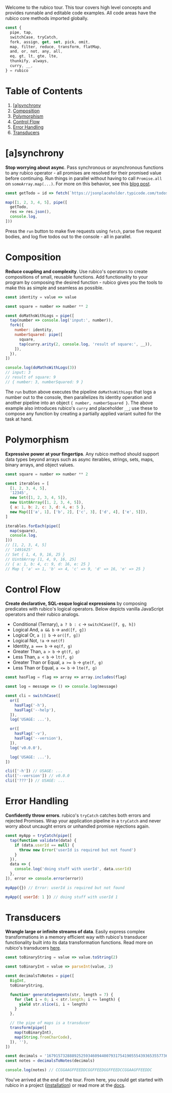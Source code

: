 Welcome to the rubico tour. This tour covers high level concepts and provides runnable and editable code examples. All code areas have the rubico core methods imported globally.

```javascript
const {
  pipe, tap,
  switchCase, tryCatch,
  fork, assign, get, set, pick, omit,
  map, filter, reduce, transform, flatMap,
  and, or, not, any, all,
  eq, gt, lt, gte, lte,
  thunkify, always,
  curry, __,
} = rubico
```

# Table of Contents

 1. [[a]synchrony](#a-synchrony)
 2. [Composition](#composition)
 3. [Polymorphism](#polymorphism)
 4. [Control Flow](#control-flow)
 5. [Error Handling](#error-handling)
 6. [Transducers](#transducers)

# [a]synchrony
**Stop worrying about async**. Pass synchronous or asynchronous functions to any rubico operator - all promises are resolved for their promised value before continuing. Run things in parallel without having to call `Promise.all` on `someArray.map(...)`. For more on this behavior, see this [blog post](https://dev.to/richytong/rubico-a-synchrnous-functional-syntax-motivation-20hf).

```javascript [playground]
const getTodo = id => fetch(`https://jsonplaceholder.typicode.com/todos/${id}`)

map([1, 2, 3, 4, 5], pipe([
  getTodo,
  res => res.json(),
  console.log,
]))
```

Press the `run` button to make five requests using `fetch`, parse five request bodies, and log five todos out to the console - all in parallel.

# Composition
**Reduce coupling and complexity**. Use rubico's operators to create compositions of small, reusable functions. Add functionality to your program by composing the desired function - rubico gives you the tools to make this as simple and seamless as possible.

```javascript [playground]
const identity = value => value

const square = number => number ** 2

const doMathsWithLogs = pipe([
  tap(number => console.log('input:', number)),
  fork({
    number: identity,
    numberSquared: pipe([
      square,
      tap(curry.arity(2, console.log, 'result of square:', __)),
    ]),
  }),
])

console.log(doMathsWithLogs(3))
// input: 3
// result of square: 9
// { number: 3, numberSquared: 9 }
```

The `run` button above executes the pipeline `doMathsWithLogs` that logs a number out to the console, then parallelizes its identity operation and another pipeline into an object `{ number, numberSquared }`. The above example also introduces rubico's `curry` and placeholder `__`; use these to compose any function by creating a partially applied variant suited for the task at hand.

# Polymorphism
**Expressive power at your fingertips**. Any rubico method should support data types beyond arrays such as async iterables, strings, sets, maps, binary arrays, and object values.

```javascript [playground]
const square = number => number ** 2

const iterables = [
  [1, 2, 3, 4, 5],
  '12345',
  new Set([1, 2, 3, 4, 5]),
  new Uint8Array([1, 2, 3, 4, 5]),
  { a: 1, b: 2, c: 3, d: 4, e: 5 },
  new Map([['a', 1], ['b', 2], ['c', 3], ['d', 4], ['e', 5]]),
]

iterables.forEach(pipe([
  map(square),
  console.log,
]))
// [1, 2, 3, 4, 5]
// '1491625'
// Set { 1, 4, 9, 16, 25 }
// Uint8Array [1, 4, 9, 16, 25]
// { a: 1, b: 4, c: 9, d: 16, e: 25 }
// Map { 'a' => 1, 'b' => 4, 'c' => 9, 'd' => 16, 'e' => 25 }
```

# Control Flow
**Create declarative, SQL-esque logical expressions** by composing predicates with rubico's logical operators. Below depicts vanilla JavaScript operators and their rubico analogs.

* Conditional (Ternary), `a ? b : c` → `switchCase([f, g, h])`
* Logical And, `a && b` → `and([f, g])`
* Logical Or, `a || b` → `or([f, g])`
* Logical Not, `!a` → `not(f)`
* Identity, `a === b` → `eq(f, g)`
* Greater Than, `a > b` → `gt(f, g)`
* Less Than, `a < b` → `lt(f, g)`
* Greater Than or Equal, `a >= b` → `gte(f, g)`
* Less Than or Equal, `a <= b` → `lte(f, g)`

```javascript [playground]
const hasFlag = flag => array => array.includes(flag)

const log = message => () => console.log(message)

const cli = switchCase([
  or([
    hasFlag('-h'),
    hasFlag('--help'),
  ]),
  log('USAGE: ...'),

  or([
    hasFlag('-v'),
    hasFlag('--version'),
  ]),
  log('v0.0.0'),

  log('USAGE: ...'),
])

cli(['-h']) // USAGE: ...
cli(['--version']) // v0.0.0
cli(['???']) // USAGE: ...
```

# Error Handling
**Confidently throw errors**. rubico's `tryCatch` catches both errors and rejected Promises. Wrap your application pipeline in a `tryCatch` and never worry about uncaught errors or unhandled promise rejections again.

```javascript [playground]
const myApp = tryCatch(pipe([
  tap(function validate(data) {
    if (data.userId == null) {
      throw new Error('userId is required but not found')
    }
  }),
  data => {
    console.log('doing stuff with userId', data.userId)
  },
]), error => console.error(error))

myApp({}) // Error: userId is required but not found

myApp({ userId: 1 }) // doing stuff with userId 1
```

# Transducers
**Wrangle large or infinite streams of data**. Easily express complex transformations in a memory efficient way with rubico's transducer functionality built into its data transformation functions. Read more on rubico's transducers [here](/blog/transducers-crash-course-v1).

```javascript [playground]
const toBinaryString = value => value.toString(2)

const toBinaryInt = value => parseInt(value, 2)

const decimalsToNotes = pipe([
  BigInt,
  toBinaryString,

  function* generateSegments(str, length = 7) {
    for (let i = 0; i < str.length; i += length) {
      yield str.slice(i, i + length)
    }
  },

  // the pipe of maps is a transducer
  transform(pipe([
    map(toBinaryInt),
    map(String.fromCharCode),
  ]), ''),
])

const decimals = '16791573288892525934609440079317541905554393653557736896280802239551592289061061348368963'
const notes = decimalsToNotes(decimals)

console.log(notes) // CCGGAAGFFEEDDCGGFFEEDGGFFEEDCCGGAAGFFEEDDC
```

You've arrived at the end of the tour. From here, you could get started with rubico in a project ([installation](/#installation)) or read more at the [docs](/docs).

